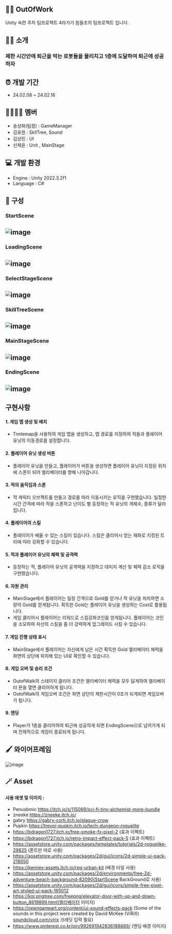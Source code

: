 ## 🧑‍💼 OutOfWork
Unity 숙련 주차 팀프로젝트 4라가기 힘들조의 팀프로젝트 입니다.

## 💁‍♂️ 소개
### 제한 시간안에 퇴근을 막는 로봇들을 물리치고 1층에 도달하여 퇴근에 성공하자

## ⏰ 개발 기간
- 24.02.08 ~ 24.02.16

## 👨‍👨‍👧‍👦 멤버
- 송상화(팀장) : GameManager
- 김유원 : SkllTree, Sound
- 김상민 : UI
- 신채윤 : Unit , MainStage

## 💻 개발 환경
- Engine : Unity 2022.3.2f1
- Language : C#

## 📑 구성
### StartScene
![image](https://github.com/Amberjack10/OutOfWork/assets/154484912/c84d206f-bca4-454a-b528-92a894f382d4)
-------
### LoadingScene
![image](https://github.com/Amberjack10/OutOfWork/assets/154484912/1ac44d43-8aa7-47c7-91c0-38b904140570)
-------
### SelectStageScene
![image](https://github.com/Amberjack10/OutOfWork/assets/154484912/cecbea48-190d-417c-91af-f3bc9abfebe2)
-------
### SkillTreeScene
![image](https://github.com/Amberjack10/OutOfWork/assets/154484912/c41e2aa0-f025-4537-906d-324f198038ae)
-------
### MainStageScene
![image](https://github.com/Amberjack10/OutOfWork/assets/154484912/a4e65285-7ad6-4fd8-935e-c3d6c6979093)
-------
### EndingScene
![image](https://github.com/Amberjack10/OutOfWork/assets/154484912/6eeac099-8b05-44e0-a8ad-dc910f64e94a)
-------
## 구현사항
#### 1. 게임 맵 생성 및 배치
- Timlemap을 사용하여 게임 맵을 생성하고, 맵 경로를 지정하여 적들과 플레이어 유닛의 이동경로를 설정합니다.
#### 2. 플레이어 유닛 생성 버튼
- 플레이어 유닛을 만들고, 플레이어가 버튼을 생성하면 플레이어 유닛이 지정된 위치에 스폰이 되어 엘리베이터를 향해 나아갑니다.
#### 3. 적의 움직임과 스폰
- 적 캐릭터 오브젝트를 만들고 경로를 따라 이동시키는 로직을 구현했습니다. 일정한 시간 간격에 따라 적을 스폰하고 난이도 별 등장하는 적 유닛의 개체수, 종류가 달라집니다.
#### 4. 플레이어의 스킬
- 플레이어가 배울 수 있는 스킬이 있습니다. 스킬은 클리어시 얻는 재화로 지정된 트리에 따라 강화할 수 있습니다.
#### 5. 적과 플레이어 유닛의 체력 및 공격력
- 등장하는 적, 플레이어 유닛의 공격력을 지정하고 데미지 계산 및 체력 감소 로직을 구현했습니다.
#### 6. 자원 관리
- MainStage에서 플레이어는 일정 간격으로 Gold를 얻거나 적 유닛을 처치하면 소량의 Gold를 얻게됩니다. 획득한 Gold는 플레이어 유닛을 생성하는 Cost로 활용됩니다.
- 게임 클리어시 플레이어는 리워드로 스킬강화코인을 얻게됩니다. 플레이어는 코인을 소모하여 자신의 스킬을 좀 더 강력하게 업그레이드 시킬 수 있습니다.
#### 7. 게임 진행 상태 표시
- MainStage에서 플레이어는 자신에게 남은 시간 획득한 Gold 엘리베이터 체력을 화면의 상단에 위치해 있는 UI로 확인할 수 있습니다.
#### 8. 게임 오버 및 승리 조건
- OutofWalk의 스테이지 클리어 조건은 엘리베이터 체력을 모두 닳게하여 엘리베이터 문을 열면 클리어하게 됩니다.
- OutofWalk의 게임오버 조건은 화면 상단의 제한시간이 0초가 되게되면 게임오버가 됩니다.
#### 9. 엔딩
- Player가 1층을 클리어하여 퇴근에 성공하게 되면 EndingScene으로 넘어가게 되며 전체적으로 게임이 종료되게 됩니다.
## 🖌️ 와이어프레임
![image](https://github.com/Amberjack10/OutOfWork/assets/154484912/a9d3460e-974e-44cf-809c-1976d5232781)

## 🪄 Asset
#### 사용 에셋 및 이미지 :
- Penusbmic https://itch.io/s/115069/sci-fi-tiny-alchemist-more-bundle
- zneeke https://zneeke.itch.io/
- gabry https://gabry-corti.itch.io/plague-crow
- Pupkin https://trevor-pupkin.itch.io/tech-dungeon-roguelite
- https://bdragon1727.itch.io/free-smoke-fx-pixel-2 (효과 이펙트)
- https://bdragon1727.itch.io/retro-impact-effect-pack-5 (효과 이펙트)
- https://assetstore.unity.com/packages/templates/tutorials/2d-roguelike-29825 (폰트만 따로 사용)
- https://assetstore.unity.com/packages/2d/gui/icons/2d-simple-ui-pack-218050
- https://kenney-assets.itch.io/rpg-urban-kit (배경 타일 사용)
- https://assetstore.unity.com/packages/2d/environments/free-2d-adventure-beach-background-82090(StartScene BackGround로 사용)
- https://assetstore.unity.com/packages/2d/gui/icons/simple-free-pixel-art-styled-ui-pack-165012
- https://kor.pngtree.com/freepng/elevator-door-with-up-and-down-button_8619899.html(엘리베이터 이미지)
- https://opengameart.org/content/ui-sound-effects-pack (Some of the sounds in this project were created by David McKee (ViRiX)
[soundcloud.com/virix](http://soundcloud.com/virix) 크레딧 입력 필요)
- https://www.pinterest.co.kr/pin/992691942836188889/ (엔딩 배경 이미지)




